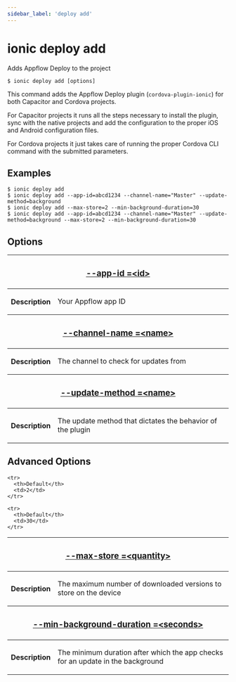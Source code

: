 ```yaml
---
sidebar_label: 'deploy add'
---
```


# ionic deploy add

Adds Appflow Deploy to the project

```shell
$ ionic deploy add [options]
```

This command adds the Appflow Deploy plugin (`cordova-plugin-ionic`) for both Capacitor and Cordova projects.

For Capacitor projects it runs all the steps necessary to install the plugin, sync with the native projects and add the configuration to the proper iOS and Android configuration files.

For Cordova projects it just takes care of running the proper Cordova CLI command with the submitted parameters.

## Examples

```shell
$ ionic deploy add
$ ionic deploy add --app-id=abcd1234 --channel-name="Master" --update-method=background
$ ionic deploy add --max-store=2 --min-background-duration=30
$ ionic deploy add --app-id=abcd1234 --channel-name="Master" --update-method=background --max-store=2 --min-background-duration=30
```

## Options

<table className="reference-table">
  <thead>
    <tr>
      <th colSpan="2">
        <h3>
          <a href="#option-app-id" id="option-app-id">
            --app-id
            <span class="option-spec"> =&lt;id&gt;</span>
          </a>
        </h3>
      </th>
    </tr>
  </thead>
  <tbody>
    <tr>
      <th>Description</th>
      <td>
        <p>Your Appflow app ID</p>
      </td>
    </tr>
  </tbody>
  <thead>
    <tr>
      <th colSpan="2">
        <h3>
          <a href="#option-channel-name" id="option-channel-name">
            --channel-name
            <span class="option-spec"> =&lt;name&gt;</span>
          </a>
        </h3>
      </th>
    </tr>
  </thead>
  <tbody>
    <tr>
      <th>Description</th>
      <td>
        <p>The channel to check for updates from</p>
      </td>
    </tr>
  </tbody>
  <thead>
    <tr>
      <th colSpan="2">
        <h3>
          <a href="#option-update-method" id="option-update-method">
            --update-method
            <span class="option-spec"> =&lt;name&gt;</span>
          </a>
        </h3>
      </th>
    </tr>
  </thead>
  <tbody>
    <tr>
      <th>Description</th>
      <td>
        <p>The update method that dictates the behavior of the plugin</p>
      </td>
    </tr>
  </tbody>
</table>

## Advanced Options

<table className="reference-table">
  <thead>
    <tr>
      <th colSpan="2">
        <h3>
          <a href="#option-max-store" id="option-max-store">
            --max-store
            <span class="option-spec"> =&lt;quantity&gt;</span>
          </a>
        </h3>
      </th>
    </tr>
  </thead>
  <tbody>
    <tr>
      <th>Description</th>
      <td>
        <div>
          <p>The maximum number of downloaded versions to store on the device</p>
        </div>
      </td>
    </tr>

    <tr>
      <th>Default</th>
      <td>2</td>
    </tr>
  </tbody>
  <thead>
    <tr>
      <th colSpan="2">
        <h3>
          <a href="#option-min-background-duration" id="option-min-background-duration">
            --min-background-duration
            <span class="option-spec"> =&lt;seconds&gt;</span>
          </a>
        </h3>
      </th>
    </tr>
  </thead>
  <tbody>
    <tr>
      <th>Description</th>
      <td>
        <div>
          <p>The minimum duration after which the app checks for an update in the background</p>
        </div>
      </td>
    </tr>

    <tr>
      <th>Default</th>
      <td>30</td>
    </tr>
  </tbody>
</table>
